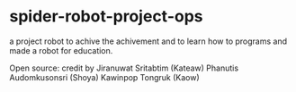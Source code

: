 # spider-robot-project-ops

a project robot to achive the achivement and to learn how to programs and made a robot for education.

Open source: credit by
  Jiranuwat Sritabtim (Kateaw)
  Phanutis Audomkusonsri (Shoya)
  Kawinpop Tongruk (Kaow)
